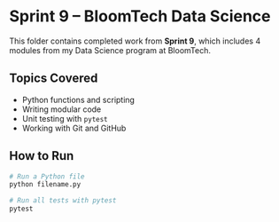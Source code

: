 # Sprint 9 – BloomTech Data Science

This folder contains completed work from **Sprint 9**, which includes 4 modules from my Data Science program at BloomTech.

## Topics Covered
- Python functions and scripting
- Writing modular code
- Unit testing with `pytest`
- Working with Git and GitHub

## How to Run

```bash
# Run a Python file
python filename.py

# Run all tests with pytest
pytest
